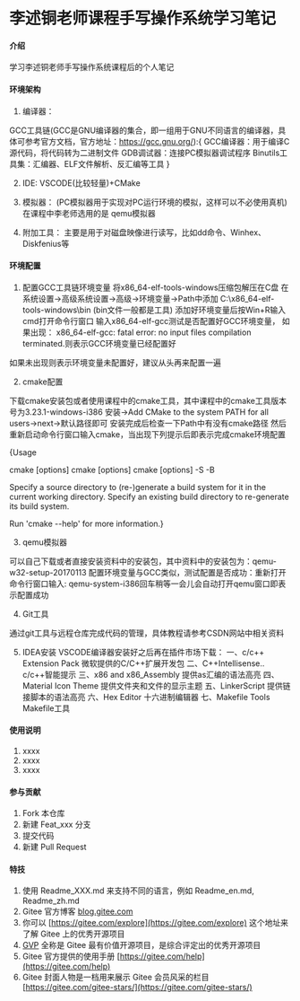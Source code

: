 # 李述铜老师课程手写操作系统学习笔记

#### 介绍
学习李述铜老师手写操作系统课程后的个人笔记

#### 环境架构
1. 编译器：

GCC工具链(GCC是GNU编译器的集合，即一组用于GNU不同语言的编译器，具体可参考官方文档，官方地址：https://gcc.gnu.org/):{
    GCC编译器：用于编译C源代码，将代码转为二进制文件
    GDB调试器：连接PC模拟器调试程序
    Binutils工具集：汇编器、ELF文件解析、反汇编等工具
}

2. IDE:
VSCODE(比较轻量)+CMake

3. 模拟器：
(PC模拟器用于实现对PC运行环境的模拟，这样可以不必使用真机)
在课程中李老师选用的是 qemu模拟器

4. 附加工具：
主要是用于对磁盘映像进行读写，比如dd命令、Winhex、Diskfenius等

#### 环境配置

1.  配置GCC工具链环境变量
将x86_64-elf-tools-windows压缩包解压在C盘
在系统设置->高级系统设置->高级->环境变量->Path中添加
C:\x86_64-elf-tools-windows\bin
(bin文件一般都是工具)
添加好环境变量后按Win+R输入cmd打开命令行窗口
输入x86_64-elf-gcc测试是否配置好GCC环境变量，
如果出现：
x86_64-elf-gcc: fatal error: no input files
compilation terminated.则表示GCC环境变量已经配置好

如果未出现则表示环境变量未配置好，建议从头再来配置一遍


2.  cmake配置

下载cmake安装包或者使用课程中的cmake工具，其中课程中的cmake工具版本号为3.23.1-windows-i386
安装->Add CMake to the system PATH for all users->next->默认路径即可
安装完成后检查一下Path中有没有cmake路径
然后重新启动命令行窗口输入cmake，当出现下列提示后即表示完成cmake环境配置

{Usage

  cmake [options] <path-to-source>
  cmake [options] <path-to-existing-build>
  cmake [options] -S <path-to-source> -B <path-to-build>

Specify a source directory to (re-)generate a build system for it in the
current working directory.  Specify an existing build directory to
re-generate its build system.

Run 'cmake --help' for more information.}


3.  qemu模拟器

可以自己下载或者直接安装资料中的安装包，其中资料中的安装包为：qemu-w32-setup-20170113
配置环境变量与GCC类似，测试配置是否成功：重新打开命令行窗口输入: qemu-system-i386回车稍等一会儿会自动打开qemu窗口即表示配置成功


4. Git工具

通过git工具与远程仓库完成代码的管理，具体教程请参考CSDN网站中相关资料


5. IDEA安装
VSCODE编译器安装好之后再在插件市场下载：
一、c/c++ Extension Pack
微软提供的C/C++扩展开发包
二、C++Intellisense..
c/c++智能提示
三、x86 and x86_Assembly
提供as汇编的语法高亮
四、Material Icon Theme
提供文件夹和文件的显示主题
五、LinkerScript
提供链接脚本的语法高亮
六、Hex Editor
十六进制编辑器
七、Makefile Tools
Makefile工具

#### 使用说明

1.  xxxx
2.  xxxx
3.  xxxx

#### 参与贡献

1.  Fork 本仓库
2.  新建 Feat_xxx 分支
3.  提交代码
4.  新建 Pull Request


#### 特技

1.  使用 Readme\_XXX.md 来支持不同的语言，例如 Readme\_en.md, Readme\_zh.md
2.  Gitee 官方博客 [blog.gitee.com](https://blog.gitee.com)
3.  你可以 [https://gitee.com/explore](https://gitee.com/explore) 这个地址来了解 Gitee 上的优秀开源项目
4.  [GVP](https://gitee.com/gvp) 全称是 Gitee 最有价值开源项目，是综合评定出的优秀开源项目
5.  Gitee 官方提供的使用手册 [https://gitee.com/help](https://gitee.com/help)
6.  Gitee 封面人物是一档用来展示 Gitee 会员风采的栏目 [https://gitee.com/gitee-stars/](https://gitee.com/gitee-stars/)

